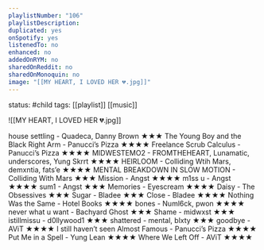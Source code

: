 ```yaml
---
playlistNumber: "106"
playlistDescription:
duplicated: yes
onSpotify: yes
listenedTo: no
enhanced: no
addedOnRYM: no
sharedOnReddit: no
sharedOnMonoquin: no
image: "[[MY HEART, I LOVED HER 💔.jpg]]"
---
```

status: #child 
tags: [[playlist]] [[music]] 

![[MY HEART, I LOVED HER 💔.jpg]]

house settling - Quadeca, Danny Brown ★★★
The Young Boy and the Black Right Arm - Panucci’s Pizza ★★★★
Freelance Scrub Calculus - Panucci’s Pizza ★★★★
MIDWESTEMO2 - FROMTHEHEART, Lunamatic, underscores, Yung Skrrt ★★★★
HEIRLOOM - Colliding Wtih Mars, demxntia, fats’e ★★★★
MENTAL BREAKDOWN IN SLOW MOTION - Colliding With Mars ★★★
Mission - Angst ★★★★
m1ss u - Angst ★★★★
sum1 - Angst ★★★
Memories - Eyescream ★★★★
Daisy - The Obsessives ★★★
Sugar - Bladee ★★★
Close - Bladee ★★★★
Nothing Was the Same - Hotel Books ★★★★
bones - Numl6ck, pwon ★★★★
never what u want - Bachyard Ghost ★★★
Shame - midwxst ★★★
istillmissu - d0llywood1 ★★★
shattered - mental, blxty ★★★
goodbye - AViT ★★★★
I still haven’t seen Almost Famous - Panucci’s Pizza ★★★★
Put Me in a Spell - Yung Lean ★★★★
Where We Left Off - AViT ★★★★

